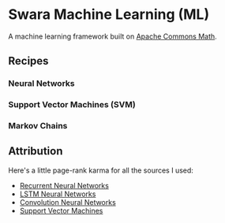 # Swara Machine Learning (ML)
A machine learning framework built on [Apache Commons Math](http://commons.apache.org/proper/commons-math/).

## Recipes
### Neural Networks

### Support Vector Machines (SVM)

### Markov Chains

## Attribution
Here's a little page-rank karma for all the sources I used:
- [Recurrent Neural Networks](http://www.wildml.com/2015/09/recurrent-neural-networks-tutorial-part-1-introduction-to-rnns/)
- [LSTM Neural Networks](http://colah.github.io/posts/2015-08-Understanding-LSTMs/)
- [Convolution Neural Networks](http://ufldl.stanford.edu/tutorial/supervised/ConvolutionalNeuralNetwork/)
- [Support Vector Machines](https://www.csie.ntu.edu.tw/~cjlin/papers/guide/guide.pdf)

